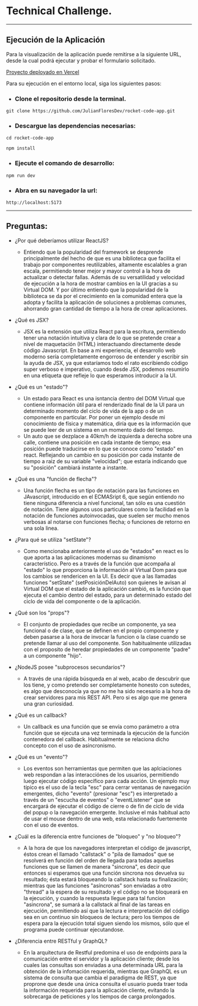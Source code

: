 # Technical Challenge.
___
## Ejecución de la Aplicación

Para la visualización de la aplicación puede remitirse a la siguiente URL, desde la cual podrá ejecutar y probar el formulario solicitado.

[Proyecto deployado en Vercel]()

Para su ejecución en el entorno local, siga los siguientes pasos:

- ### Clone el repositorio desde la terminal.

```
git clone https://github.com/JulianFloresDev/rocket-code-app.git
```

- ### Descargue las dependencias necesarias:
```
cd rocket-code-app

npm install
```

- ### Ejecute el comando de desarrollo:
```
npm run dev
```

- ### Abra en su navegador la url:
```
http://localhost:5173
```
___

## Preguntas:
- ¿Por qué deberíamos utilizar ReactJS?
  - Entiendo que la popularidad del framework se desprende principalmente del hecho de que es una biblioteca que facilita el trabajo por componentes reutilizables, altamente escalables a gran escala, permitiendo tener mejor y mayor control a la hora de actualizar o detectar fallas. Además de su versatilidad y velocidad de ejecución a la hora de mostrar cambios en la UI gracias a su Virtual DOM.
  Y por último entiendo que la popularidad de la biblioteca se da por el crecimiento en la comunidad entera que la adopta y facilita la aplicación de soluciones a problemas comunes, ahorrando gran cantidad de tiempo a la hora de crear aplicaciones.

- ¿Qué es JSX?
  - JSX es la extensión que utiliza React para la escritura, permitiendo tener una notación intuitiva y clara de lo que se pretende crear a nivel de maquetación (HTML) interactuando directamente desde código Javascript.
  En base a mi experiencia, el desarrollo web moderno sería completamente engorroso de entender y escribir sin la ayuda de JSX, ya que estaríamos todo el rato escribiendo código super verboso e imperativo, cuando desde JSX, podemos resumirlo en una etiqueta que refleje lo que esperamos introducir a la UI.
- ¿Qué es un "estado"?
  - Un estado para React es una isntancia dentro del DOM Virtual que contiene información útil para el renderizado final de la UI para un determinado momento del ciclo de vida de la app o de un componente en particular. Por poner un ejemplo desde mi conocimiento de física y matemática, diría que es la información que se puede leer de un sistema en un momento dado del tiempo.
  - Un auto que se dezplace a 40km/h de izquierda a derecha sobre una calle, contiene una posición en cada instante de tiempo; esa posición puede traducirse en lo que se conoce como "estado" en react. Reflejando un cambio en su posición por cada instante de tiempo a raiz de su variable "velocidad"; que estaría indicando que su "posición" cambiará instante a instante.
- ¿Qué es una "función de flecha"?
  - Una función flecha es un tipo de notación para las funciones en JAvascript, introducido en el ECMASript 6, que según entiendo no tiene ninguna diferencia a nivel funcional, tan sólo es una cuestión de notación. Tiene algunos usos particulares como la facilidad en la notación de funciones autoinvocadas, que suelen ser mucho menos verbosas al notarse con funciones flecha; o funciones de retorno en una sola linea.
- ¿Para qué se utiliza "setState"?
  - Como mencionaba anteriormente el uso de "estados" en react es lo que aporta a las aplicaciones modernas su dinamismo característico. Pero es a través de la función que acompaña al "estado" lo que proporciona la información al Virtual Dom para que los cambios se rendericen en la UI. Es decir que a las llamadas funciones "setState" (setPosiciónDelAuto) son quienes le avisan al Virtual DOM que el estado de la aplicación cambió, es la función que ejecuta el cambio dentro del estado, para un determinado estado del ciclo de vida del componente o de la aplicación.
- ¿Qué son los "props"?
  - El conjunto de propiedades que recibe un componente, ya sea funcional o de clase, que se definen en el propio componente y deben pasarse a la hora de invocar la funcion o la clase cuando se pretende llamar al uso del componente. Son habitualmente utilizadas con el proposito de heredar propiedades de un componente "padre" a un componente "hijo".
- ¿NodeJS posee "subprocesos secundarios"?
  - A través de una rápida búsqueda en al web, acabo de descubrir que los tiene, y como pretendo ser completamente honesto con sutedes, es algo que desconocía ya que no me ha sido necesario a la hora de crear servidores para mis REST API. Pero si es algo que me genera una gran curiosidad.
- ¿Qué es un callback?
  - Un callback es una función que se envía como parámetro a otra función que se ejecuta una vez terminada la ejecución de la función contenedora del callback. Habitualmente se relaciona dicho concepto con el uso de asincronismo.
- ¿Qué es un "evento"?
  - Los eventos son herramientas que permiten que las aplciaciones web respondan a las interacciónes de los usuarios, permitiendo luego ejecutar código específico para cada acción. Un ejemplo muy típico es el uso de la tecla "esc" para cerrar ventanas de navegación emergentes, dicho "evento" (presionar "esc") es interpretado a través de un "escucha de eventos" o "eventListener" que se encargará de ejecutar el código de cierre o de fin de ciclo de vida del popup o la navegación emergente. Inclusive el más habitual acto de usar el mouse dentro de una web, esta relacionado fuertemente con el uso de eventos.
- ¿Cuál es la diferencia entre funciones de "bloqueo" y "no bloqueo"?
  - A la hora de que los navegadores interpretan el código de javascript, éstos crean el llamado "callstack" o "pila de llamados" que se resolverá en función del orden de llegada para todas aquellas funciones que se llamen de manera "sincrona", es decir que entonces si esperamos que una función sincrona nos devuelva su resultado; ésta estará bloqueando la callstack hasta su finalización; mientras que las funciones "asíncronas" son enviadas a otro "thread" a la espera de su resultado y el código no se bloqueará en la ejecución, y cuando la respuesta llegue para tal funcion "asincrona", se sumará a la callstack al final de las tareas en ejecución, permitiendo así que la lectura e interpretación del código sea en un continuo sin bloqueos de lectura; pero los tiempos de espera para la ejecución total siguen siendo los mismos, sólo que el programa puede continuar ejecutandose.
- ¿Diferencia entre RESTful y GraphQL?
  - En la arquitectura de Restful predomina el uso de endpoints para la comunicación entre el servidor y la aplicación cliente; desde los cuales las consultas son enviadas a una determinada URL para la obtención de la infomación requerida, mientras que GraphQL es un sistema de consulta que cambia el paradigma de REST, ya que proprone que desde una única consulta el usuario pueda traer toda la información requerida para la aplicación cliente, evitando la sobrecarga de peticiones y los tiempos de carga prolongados.
